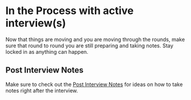 # In the Process with active interview(s)
Now that things are moving and you are moving through the rounds, make sure that round to round you are still 
preparing and taking notes. Stay locked in as anything can happen.

## Post Interview Notes
Make sure to check out the [Post Interview Notes](./worksheets/PostNotes.md) for ideas on how to take notes 
right after the interview.